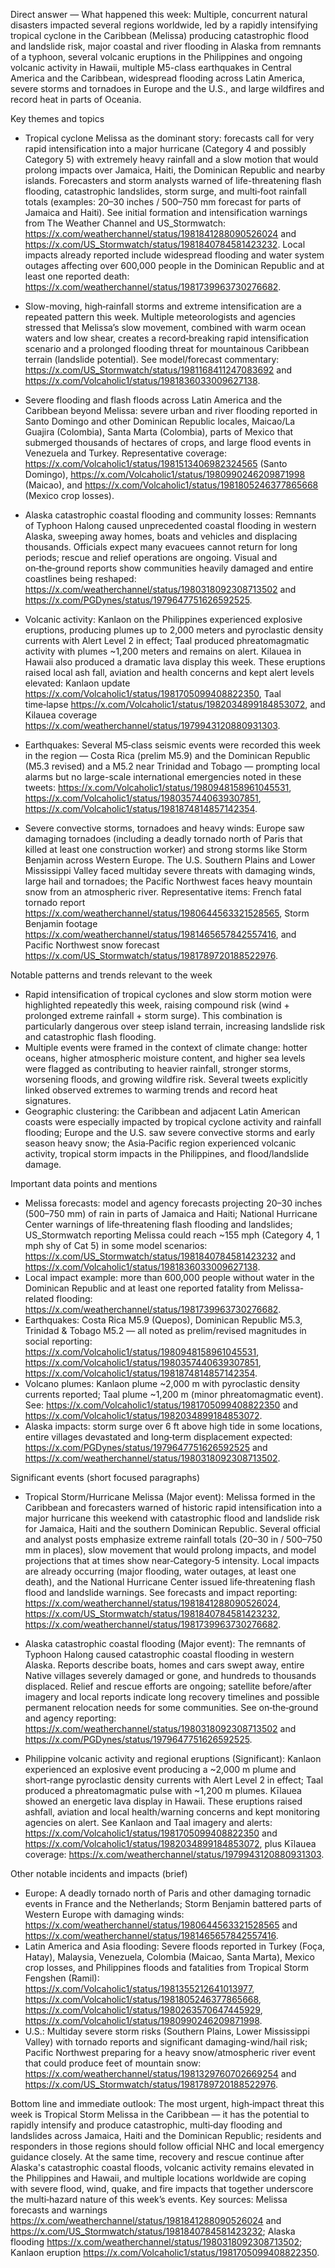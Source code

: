 Direct answer — What happened this week: Multiple, concurrent natural disasters impacted several regions worldwide, led by a rapidly intensifying tropical cyclone in the Caribbean (Melissa) producing catastrophic flood and landslide risk, major coastal and river flooding in Alaska from remnants of a typhoon, several volcanic eruptions in the Philippines and ongoing volcanic activity in Hawaii, multiple M5-class earthquakes in Central America and the Caribbean, widespread flooding across Latin America, severe storms and tornadoes in Europe and the U.S., and large wildfires and record heat in parts of Oceania.

Key themes and topics
- Tropical cyclone Melissa as the dominant story: forecasts call for very rapid intensification into a major hurricane (Category 4 and possibly Category 5) with extremely heavy rainfall and a slow motion that would prolong impacts over Jamaica, Haiti, the Dominican Republic and nearby islands. Forecasters and storm analysts warned of life-threatening flash flooding, catastrophic landslides, storm surge, and multi‑foot rainfall totals (examples: 20–30 inches / 500–750 mm forecast for parts of Jamaica and Haiti). See initial formation and intensification warnings from The Weather Channel and US_Stormwatch: https://x.com/weatherchannel/status/1981841288090526024 and https://x.com/US_Stormwatch/status/1981840784581423232. Local impacts already reported include widespread flooding and water system outages affecting over 600,000 people in the Dominican Republic and at least one reported death: https://x.com/weatherchannel/status/1981739963730276682.

- Slow-moving, high‑rainfall storms and extreme intensification are a repeated pattern this week. Multiple meteorologists and agencies stressed that Melissa’s slow movement, combined with warm ocean waters and low shear, creates a record‑breaking rapid intensification scenario and a prolonged flooding threat for mountainous Caribbean terrain (landslide potential). See model/forecast commentary: https://x.com/US_Stormwatch/status/1981168411247083692 and https://x.com/Volcaholic1/status/1981836033009627138.

- Severe flooding and flash floods across Latin America and the Caribbean beyond Melissa: severe urban and river flooding reported in Santo Domingo and other Dominican Republic locales, Maicao/La Guajira (Colombia), Santa Marta (Colombia), parts of Mexico that submerged thousands of hectares of crops, and large flood events in Venezuela and Turkey. Representative coverage: https://x.com/Volcaholic1/status/1981513406982324565 (Santo Domingo), https://x.com/Volcaholic1/status/1980990246209871998 (Maicao), and https://x.com/Volcaholic1/status/1981805246377865668 (Mexico crop losses).

- Alaska catastrophic coastal flooding and community losses: Remnants of Typhoon Halong caused unprecedented coastal flooding in western Alaska, sweeping away homes, boats and vehicles and displacing thousands. Officials expect many evacuees cannot return for long periods; rescue and relief operations are ongoing. Visual and on‑the‑ground reports show communities heavily damaged and entire coastlines being reshaped: https://x.com/weatherchannel/status/1980318092308713502 and https://x.com/PGDynes/status/1979647751626592525.

- Volcanic activity: Kanlaon on the Philippines experienced explosive eruptions, producing plumes up to 2,000 meters and pyroclastic density currents with Alert Level 2 in effect; Taal produced phreatomagmatic activity with plumes ~1,200 meters and remains on alert. Kilauea in Hawaii also produced a dramatic lava display this week. These eruptions raised local ash fall, aviation and health concerns and kept alert levels elevated: Kanlaon update https://x.com/Volcaholic1/status/1981705099408822350, Taal time‑lapse https://x.com/Volcaholic1/status/1982034899184853072, and Kilauea coverage https://x.com/weatherchannel/status/1979943120880931303.

- Earthquakes: Several M5‑class seismic events were recorded this week in the region — Costa Rica (prelim M5.9) and the Dominican Republic (M5.3 revised) and a M5.2 near Trinidad and Tobago — prompting local alarms but no large-scale international emergencies noted in these tweets: https://x.com/Volcaholic1/status/1980948158961045531, https://x.com/Volcaholic1/status/1980357440639307851, https://x.com/Volcaholic1/status/1981874814857142354.

- Severe convective storms, tornadoes and heavy winds: Europe saw damaging tornadoes (including a deadly tornado north of Paris that killed at least one construction worker) and strong storms like Storm Benjamin across Western Europe. The U.S. Southern Plains and Lower Mississippi Valley faced multiday severe threats with damaging winds, large hail and tornadoes; the Pacific Northwest faces heavy mountain snow from an atmospheric river. Representative items: French fatal tornado report https://x.com/weatherchannel/status/1980644563321528565, Storm Benjamin footage https://x.com/weatherchannel/status/1981465657842557416, and Pacific Northwest snow forecast https://x.com/US_Stormwatch/status/1981789720188522976.

Notable patterns and trends relevant to the week
- Rapid intensification of tropical cyclones and slow storm motion were highlighted repeatedly this week, raising compound risk (wind + prolonged extreme rainfall + storm surge). This combination is particularly dangerous over steep island terrain, increasing landslide risk and catastrophic flash flooding.
- Multiple events were framed in the context of climate change: hotter oceans, higher atmospheric moisture content, and higher sea levels were flagged as contributing to heavier rainfall, stronger storms, worsening floods, and growing wildfire risk. Several tweets explicitly linked observed extremes to warming trends and record heat signatures.
- Geographic clustering: the Caribbean and adjacent Latin American coasts were especially impacted by tropical cyclone activity and rainfall flooding; Europe and the U.S. saw severe convective storms and early season heavy snow; the Asia‑Pacific region experienced volcanic activity, tropical storm impacts in the Philippines, and flood/landslide damage.

Important data points and mentions
- Melissa forecasts: model and agency forecasts projecting 20–30 inches (500–750 mm) of rain in parts of Jamaica and Haiti; National Hurricane Center warnings of life‑threatening flash flooding and landslides; US_Stormwatch reporting Melissa could reach ~155 mph (Category 4, 1 mph shy of Cat 5) in some model scenarios: https://x.com/US_Stormwatch/status/1981840784581423232 and https://x.com/Volcaholic1/status/1981836033009627138.
- Local impact example: more than 600,000 people without water in the Dominican Republic and at least one reported fatality from Melissa-related flooding: https://x.com/weatherchannel/status/1981739963730276682.
- Earthquakes: Costa Rica M5.9 (Quepos), Dominican Republic M5.3, Trinidad & Tobago M5.2 — all noted as prelim/revised magnitudes in social reporting: https://x.com/Volcaholic1/status/1980948158961045531, https://x.com/Volcaholic1/status/1980357440639307851, https://x.com/Volcaholic1/status/1981874814857142354.
- Volcano plumes: Kanlaon plume ~2,000 m with pyroclastic density currents reported; Taal plume ~1,200 m (minor phreatomagmatic event). See: https://x.com/Volcaholic1/status/1981705099408822350 and https://x.com/Volcaholic1/status/1982034899184853072.
- Alaska impacts: storm surge over 6 ft above high tide in some locations, entire villages devastated and long‑term displacement expected: https://x.com/PGDynes/status/1979647751626592525 and https://x.com/weatherchannel/status/1980318092308713502.

Significant events (short focused paragraphs)
- Tropical Storm/Hurricane Melissa (Major event): Melissa formed in the Caribbean and forecasters warned of historic rapid intensification into a major hurricane this weekend with catastrophic flood and landslide risk for Jamaica, Haiti and the southern Dominican Republic. Several official and analyst posts emphasize extreme rainfall totals (20–30 in / 500–750 mm in places), slow movement that would prolong impacts, and model projections that at times show near‑Category‑5 intensity. Local impacts are already occurring (major flooding, water outages, at least one death), and the National Hurricane Center issued life‑threatening flash flood and landslide warnings. See forecasts and impact reporting: https://x.com/weatherchannel/status/1981841288090526024, https://x.com/US_Stormwatch/status/1981840784581423232, https://x.com/weatherchannel/status/1981739963730276682.

- Alaska catastrophic coastal flooding (Major event): The remnants of Typhoon Halong caused catastrophic coastal flooding in western Alaska. Reports describe boats, homes and cars swept away, entire Native villages severely damaged or gone, and hundreds to thousands displaced. Relief and rescue efforts are ongoing; satellite before/after imagery and local reports indicate long recovery timelines and possible permanent relocation needs for some communities. See on‑the‑ground and agency reporting: https://x.com/weatherchannel/status/1980318092308713502 and https://x.com/PGDynes/status/1979647751626592525.

- Philippine volcanic activity and regional eruptions (Significant): Kanlaon experienced an explosive event producing a ~2,000 m plume and short‑range pyroclastic density currents with Alert Level 2 in effect; Taal produced a phreatomagmatic pulse with ~1,200 m plumes. Kīlauea showed an energetic lava display in Hawaii. These eruptions raised ashfall, aviation and local health/warning concerns and kept monitoring agencies on alert. See Kanlaon and Taal imagery and alerts: https://x.com/Volcaholic1/status/1981705099408822350 and https://x.com/Volcaholic1/status/1982034899184853072, plus Kīlauea coverage: https://x.com/weatherchannel/status/1979943120880931303.

Other notable incidents and impacts (brief)
- Europe: A deadly tornado north of Paris and other damaging tornadic events in France and the Netherlands; Storm Benjamin battered parts of Western Europe with damaging winds: https://x.com/weatherchannel/status/1980644563321528565 and https://x.com/weatherchannel/status/1981465657842557416.
- Latin America and Asia flooding: Severe floods reported in Turkey (Foça, Hatay), Malaysia, Venezuela, Colombia (Maicao, Santa Marta), Mexico crop losses, and Philippines floods and fatalities from Tropical Storm Fengshen (Ramil): https://x.com/Volcaholic1/status/1981355212641013977, https://x.com/Volcaholic1/status/1981805246377865668, https://x.com/Volcaholic1/status/1980263570647445929, https://x.com/Volcaholic1/status/1980990246209871998.
- U.S.: Multiday severe storm risks (Southern Plains, Lower Mississippi Valley) with tornado reports and significant damaging-wind/hail risk; Pacific Northwest preparing for a heavy snow/atmospheric river event that could produce feet of mountain snow: https://x.com/weatherchannel/status/1981329760702669254 and https://x.com/US_Stormwatch/status/1981789720188522976.

Bottom line and immediate outlook: The most urgent, high‑impact threat this week is Tropical Storm Melissa in the Caribbean — it has the potential to rapidly intensify and produce catastrophic, multi‑day flooding and landslides across Jamaica, Haiti and the Dominican Republic; residents and responders in those regions should follow official NHC and local emergency guidance closely. At the same time, recovery and rescue continue after Alaska's catastrophic coastal floods, volcanic activity remains elevated in the Philippines and Hawaii, and multiple locations worldwide are coping with severe flood, wind, quake, and fire impacts that together underscore the multi‑hazard nature of this week’s events. Key sources: Melissa forecasts and warnings https://x.com/weatherchannel/status/1981841288090526024 and https://x.com/US_Stormwatch/status/1981840784581423232; Alaska flooding https://x.com/weatherchannel/status/1980318092308713502; Kanlaon eruption https://x.com/Volcaholic1/status/1981705099408822350.
